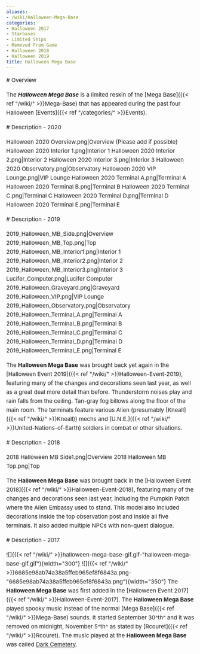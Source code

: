```yaml
---
aliases:
- /wiki/Halloween-Mega-Base
categories:
- Halloween 2017
- Starbases
- Limited Ships
- Removed From Game
- Halloween 2018
- Halloween 2019
title: Halloween Mega Base
---
```


<div class="cardcontainer" style="font-size:15px; line-height:24px">
# Overview

The **_Halloween Mega Base_** is a limited reskin of the [Mega Base]({{< ref "/wiki/" >}}Mega-Base) that has appeared during the past four Halloween [Events]({{< ref "/categories/" >}}Events).

</div>
<div class="cardcontainer" style="font-size:15px; line-height:24px">
# Description - 2020

Halloween 2020 Overview.png|Overview (Please add if possible) Halloween 2020 Interior 1.png|Interior 1 Halloween 2020 Interior 2.png|Interior 2 Halloween 2020 Interior 3.png|Interior 3 Halloween 2020 Observatory.png|Observatory Halloween 2020 VIP Lounge.png|VIP Lounge Halloween 2020 Terminal A.png|Terminal A Halloween 2020 Terminal B.png|Terminal B Halloween 2020 Terminal C.png|Terminal C Halloween 2020 Terminal D.png|Terminal D Halloween 2020 Terminal E.png|Terminal E

</div>
<div class="cardcontainer" style="font-size:15px; line-height:24px">
# Description - 2019

2019_Halloween_MB_Side.png|Overview 2019_Halloween_MB_Top.png|Top 2019_Halloween_MB_Interior1.png|Interior 1 2019_Halloween_MB_Interior2.png|Interior 2 2019_Halloween_MB_Interior3.png|Interior 3 Lucifer_Computer.png|Lucifer Computer 2019_Halloween_Graveyard.png|Graveyard 2019_Halloween_VIP.png|VIP Lounge 2019_Halloween_Observatory.png|Observatory 2019_Halloween_Terminal_A.png|Terminal A 2019_Halloween_Terminal_B.png|Terminal B 2019_Halloween_Terminal_C.png|Terminal C 2019_Halloween_Terminal_D.png|Terminal D 2019_Halloween_Terminal_E.png|Terminal E

The **Halloween Mega Base** was brought back yet again in the [Halloween Event 2019]({{< ref "/wiki/" >}}Halloween-Event-2019), featuring many of the changes and decorations seen last year, as well as a great deal more detail than before. Thunderstorm noises play and rain falls from the ceiling. Tan-gray fog billows along the floor of the main room. The terminals feature various Alien (presumably [Kneall]({{< ref "/wiki/" >}}Kneall)) mechs and [U.N.E.]({{< ref "/wiki/" >}}United-Nations-of-Earth) soldiers in combat or other situations.

</div>
<div class="cardcontainer" style="font-size:15px; line-height:24px">
# Description - 2018

2018 Halloween MB Side1.png|Overview 2018 Halloween MB Top.png|Top

The **Halloween Mega Base** was brought back in the [Halloween Event 2018]({{< ref "/wiki/" >}}Halloween-Event-2018), featuring many of the changes and decorations seen last year, including the Pumpkin Patch where the Alien Embassy used to stand. This model also included decorations inside the top observation post and inside all five terminals. It also added multiple NPCs with non-quest dialogue.

</div>
<div class="cardcontainer" style="font-size:15px; line-height:24px">
# Description - 2017

![]({{< ref "/wiki/" >}}halloween-mega-base-gif.gif-"halloween-mega-base-gif.gif"){width="300"} ![]({{< ref "/wiki/" >}}6685e98ab74a38a5ffeb965ef8f6843a.png-"6685e98ab74a38a5ffeb965ef8f6843a.png"){width="350"}
The **Halloween Mega Base** was first added in the [Halloween Event 2017]({{< ref "/wiki/" >}}Halloween-Event-2017). The **Halloween Mega Base** played spooky music instead of the normal [Mega Base]({{< ref "/wiki/" >}}Mega-Base) sounds. It started September 30^th^ and it was removed on midnight, November 5^th^ as stated by [Rcouret]({{< ref "/wiki/" >}}Rcouret). The music played at the **Halloween Mega Base** was called [Dark Cemetery](https://www.youtube.com/watch?v=_m3aO21JO50).

</div>